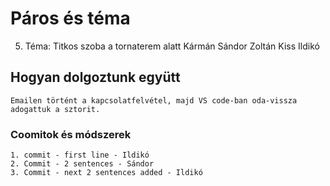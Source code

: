 # Páros és téma
5. Téma: Titkos szoba a tornaterem alatt
    Kármán Sándor Zoltán
    Kiss Ildikó

## Hogyan dolgoztunk együtt
    Emailen történt a kapcsolatfelvétel, majd VS code-ban oda-vissza adogattuk a sztorit.


### Coomitok és módszerek
    1. commit - first line - Ildikó
    2. Commit - 2 sentences - Sándor
    3. Commit - next 2 sentences added - Ildikó
